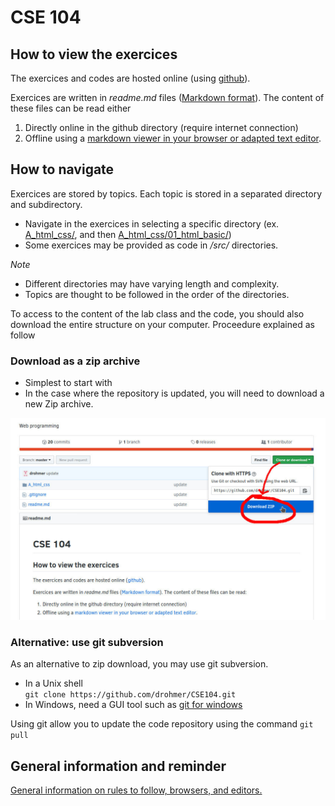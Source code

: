 # CSE 104

## How to view the exercices

The exercices and codes are hosted online (using [github](https://github.com/)).

Exercices are written in _readme.md_ files ([Markdown format](https://github.com/adam-p/markdown-here/wiki/Markdown-Cheatsheet)). The content of these files can be read either
1. Directly online in the github directory (require internet connection)
2. Offline using a [markdown viewer in your browser or adapted text editor](https://imagecomputing.net/damien.rohmer/teaching/general/markdown_viewer/index.html).

## How to navigate

Exercices are stored by topics. Each topic is stored in a separated directory and subdirectory.
* Navigate in the exercices in selecting a specific directory (ex. [A_html_css/](A_html_css/), and then [A_html_css/01_html_basic/](A_html_css/01_html_basic/))
* Some exercices may be provided as code in _/src/_ directories.

_Note_ 
* Different directories may have varying length and complexity.
* Topics are thought to be followed in the order of the directories.

To access to the content of the lab class and the code, you should also download the entire structure on your computer. Proceedure explained as follow


### Download as a zip archive

* Simplest to start with
* In the case where the repository is updated, you will need to download a new Zip archive.

![](.pics/download_zip.jpg)


### Alternative: use git subversion

As an alternative to zip download, you may use git subversion.
* In a Unix shell <br>
`git clone https://github.com/drohmer/CSE104.git`
* In Windows, need a GUI tool such as [git for windows](https://gitforwindows.org/)

Using git allow you to update the code repository using the command
`git pull`

## General information and reminder

[General information on rules to follow, browsers, and editors.](https://imagecomputing.net/damien.rohmer/teaching/2017_2018/semester_2/CSE_104/general_doc/general_reminder/index.html)